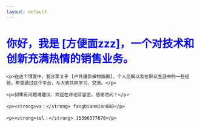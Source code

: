 ```yaml
---
layout: default
---
```

<!DOCTYPE html>
<html lang="zh-CN">

<head>
    <meta charset="UTF-8">
    <meta http-equiv="X-UA-Compatible" content="IE=edge">
    <meta name="viewport" content="width=device-width, initial-scale=1">
    <title style="color: blue;">个人博客 - 方便面zzz</title>
</head>

<body>
    <h1 style="color: blue;">你好，我是 [方便面zzz]，一个对技术和创新充满热情的销售业务。</h1>

    <p>在这个博客中，我分享关于 [户外摄影植物插画]、个人见解以及在职业生涯中的一些经验。希望通过这个平台，与大家共同学习、交流。</p>

    <p>如果有问题或建议，欢迎在评论区留言。感谢访问！</p>

    <p><strong>vx：</strong> fangbianmian888</p>

    <p><strong>tel：</strong> 15396377670</p>
</body>

</html>
